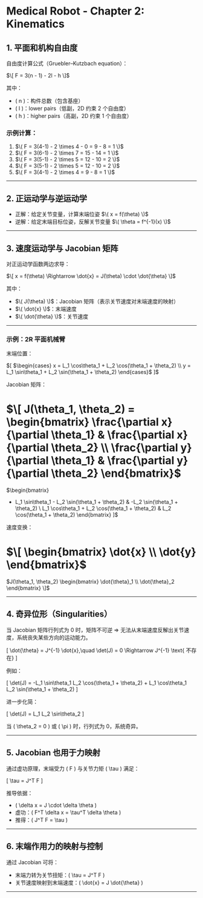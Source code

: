 # Medical Robot - Chapter 2: Kinematics

## 1. 平面和机构自由度

自由度计算公式（Gruebler–Kutzbach equation）：

$\[
F = 3(n - 1) - 2l - h
\]$

其中：

- \( n \)：构件总数（包含基座）
- \( l \)：lower pairs（低副，2D 约束 2 个自由度）
- \( h \)：higher pairs（高副，2D 约束 1 个自由度）

### 示例计算：

1. $\( F = 3(4-1) - 2 \times 4 - 0 = 9 - 8 = 1 \)$
2. $\( F = 3(6-1) - 2 \times 7 = 15 - 14 = 1 \)$
3. $\( F = 3(5-1) - 2 \times 5 = 12 - 10 = 2 \)$
4. $\( F = 3(5-1) - 2 \times 5 = 12 - 10 = 2 \)$
5. $\( F = 3(4-1) - 2 \times 4 = 9 - 8 = 1 \)$

---

## 2. 正运动学与逆运动学

- 正解：给定关节变量，计算末端位姿 $\( x = f(\theta) \)$
- 逆解：给定末端目标位姿，反解关节变量 $\( \theta = f^{-1}(x) \)$

---

## 3. 速度运动学与 Jacobian 矩阵

对正运动学函数两边求导：

$\[
x = f(\theta) \Rightarrow \dot{x} = J(\theta) \cdot \dot{\theta}
\]$

其中：

- $\( J(\theta) \)$：Jacobian 矩阵（表示关节速度对末端速度的映射）
- $\( \dot{x} \)$：末端速度
- $\( \dot{\theta} \)$：关节速度

---

### 示例：2R 平面机械臂

末端位置：

$\[
$\begin{cases}
x = L_1 \cos\theta_1 + L_2 \cos(\theta_1 + \theta_2) \\
y = L_1 \sin\theta_1 + L_2 \sin(\theta_1 + \theta_2)
\end{cases}$
\]$

Jacobian 矩阵：

$\[
J(\theta_1, \theta_2) =
\begin{bmatrix}
\frac{\partial x}{\partial \theta_1} & \frac{\partial x}{\partial \theta_2} \\
\frac{\partial y}{\partial \theta_1} & \frac{\partial y}{\partial \theta_2}
\end{bmatrix}$
=
$\begin{bmatrix}
- L_1 \sin\theta_1 - L_2 \sin(\theta_1 + \theta_2) & -L_2 \sin(\theta_1 + \theta_2) \\
L_1 \cos\theta_1 + L_2 \cos(\theta_1 + \theta_2) & L_2 \cos(\theta_1 + \theta_2)
\end{bmatrix}
\]$

速度变换：

$\[
\begin{bmatrix}
\dot{x} \\
\dot{y}
\end{bmatrix}$
=
$J(\theta_1, \theta_2)
\begin{bmatrix}
\dot{\theta}_1 \\
\dot{\theta}_2
\end{bmatrix}
\]$

---

## 4. 奇异位形（Singularities）

当 Jacobian 矩阵行列式为 0 时，矩阵不可逆 ⇒ 无法从末端速度反解出关节速度，系统丧失某些方向的运动能力。

\[
\dot{\theta} = J^{-1} \dot{x},\quad \det(J) = 0 \Rightarrow J^{-1} \text{ 不存在}
\]

例如：

\[
\det(J) = -L_1 \sin\theta_1 L_2 \cos(\theta_1 + \theta_2) + L_1 \cos\theta_1 L_2 \sin(\theta_1 + \theta_2)
\]

进一步化简：

\[
\det(J) = L_1 L_2 \sin\theta_2
\]

当 \( \theta_2 = 0 \) 或 \( \pi \) 时，行列式为 0，系统奇异。

---

## 5. Jacobian 也用于力映射

通过虚功原理，末端受力 \( F \) 与关节力矩 \( \tau \) 满足：

\[
\tau = J^T F
\]

推导依据：

- \( \delta x = J \cdot \delta \theta \)
- 虚功：\( F^T \delta x = \tau^T \delta \theta \)
- 推得：\( J^T F = \tau \)

---

## 6. 末端作用力的映射与控制

通过 Jacobian 可将：

- 末端力转为关节扭矩：\( \tau = J^T F \)
- 关节速度映射到末端速度：\( \dot{x} = J \dot{\theta} \)

---
